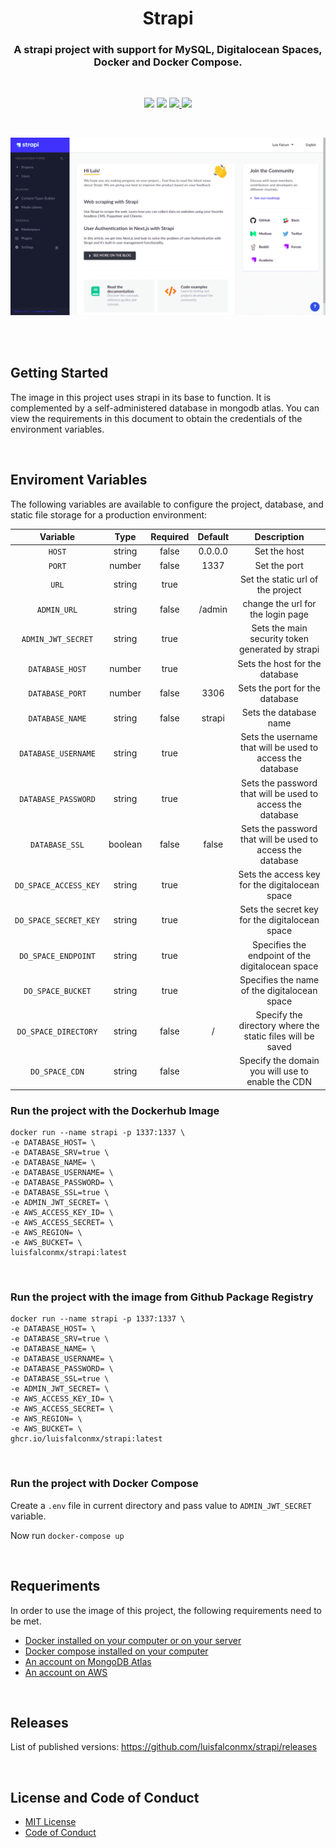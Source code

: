 <h1 align="center">Strapi</h1>

<h3 align="center">
A strapi project with support for MySQL, Digitalocean Spaces, Docker and Docker Compose.
</h3>

<br>

<p align="center">
  <img src="https://img.shields.io/badge/Node%20js-14.17.0-3c730f?style=for-the-badge&logo=node.js&labelColor=20232a" />
  <img src="https://img.shields.io/badge/strapi-3.6.8-35408a?style=for-the-badge&logo=strapi&labelColor=20232a" />
  <a href="https://hub.docker.com/r/luisfalconmx/strapi">
    <img src="https://img.shields.io/endpoint?url=https://gist.githubusercontent.com/luisfalconmx/a5061f5a6d416bf2228bedc05f8dfa1b/raw/docker-badge.json" />
  </a>
  <a href="https://github.com/luisfalconmx/strapi/blob/main/LICENSE">
    <img src="https://img.shields.io/badge/license-MIT-orange?style=for-the-badge&logo=github&labelColor=20232a" />
  </a>
</p>

<br>

<p align="center">
  <img src="https://raw.githubusercontent.com/luisfalconmx/strapi/main/docs/images/strapi-cover.png" />
</p>

<br><br>

## Getting Started

The image in this project uses strapi in its base to function. It is complemented by a self-administered database in mongodb atlas. You can view the requirements in this document to obtain the credentials of the environment variables.

<br>

## Enviroment Variables

The following variables are available to configure the project, database, and static file storage for a production environment:

|       Variable        |  Type   | Required | Default |                        Description                         |
| :-------------------: | :-----: | :------: | :-----: | :--------------------------------------------------------: |
|        `HOST`         | string  |  false   | 0.0.0.0 |                        Set the host                        |
|        `PORT`         | number  |  false   |  1337   |                        Set the port                        |
|         `URL`         | string  |   true   |         |             Set the static url of the project              |
|      `ADMIN_URL`      | string  |  false   | /admin  |             change the url for the login page              |
|  `ADMIN_JWT_SECRET`   | string  |   true   |         |      Sets the main security token generated by strapi      |
|    `DATABASE_HOST`    | number  |   true   |         |               Sets the host for the database               |
|    `DATABASE_PORT`    | number  |  false   |  3306   |               Sets the port for the database               |
|    `DATABASE_NAME`    | string  |  false   | strapi  |                   Sets the database name                   |
|  `DATABASE_USERNAME`  | string  |   true   |         | Sets the username that will be used to access the database |
|  `DATABASE_PASSWORD`  | string  |   true   |         | Sets the password that will be used to access the database |
|    `DATABASE_SSL`     | boolean |  false   |  false  | Sets the password that will be used to access the database |
| `DO_SPACE_ACCESS_KEY` | string  |   true   |         |       Sets the access key for the digitalocean space       |
| `DO_SPACE_SECRET_KEY` | string  |   true   |         |       Sets the secret key for the digitalocean space       |
|  `DO_SPACE_ENDPOINT`  | string  |   true   |         |      Specifies the endpoint of the digitalocean space      |
|   `DO_SPACE_BUCKET`   | string  |   true   |         |        Specifies the name of the digitalocean space        |
| `DO_SPACE_DIRECTORY`  | string  |  false   |    /    | Specify the directory where the static files will be saved |
|    `DO_SPACE_CDN`     | string  |  false   |         |     Specify the domain you will use to enable the CDN      |

### Run the project with the Dockerhub Image

```
docker run --name strapi -p 1337:1337 \
-e DATABASE_HOST= \
-e DATABASE_SRV=true \
-e DATABASE_NAME= \
-e DATABASE_USERNAME= \
-e DATABASE_PASSWORD= \
-e DATABASE_SSL=true \
-e ADMIN_JWT_SECRET= \
-e AWS_ACCESS_KEY_ID= \
-e AWS_ACCESS_SECRET= \
-e AWS_REGION= \
-e AWS_BUCKET= \
luisfalconmx/strapi:latest
```

<br>

### Run the project with the image from Github Package Registry

```
docker run --name strapi -p 1337:1337 \
-e DATABASE_HOST= \
-e DATABASE_SRV=true \
-e DATABASE_NAME= \
-e DATABASE_USERNAME= \
-e DATABASE_PASSWORD= \
-e DATABASE_SSL=true \
-e ADMIN_JWT_SECRET= \
-e AWS_ACCESS_KEY_ID= \
-e AWS_ACCESS_SECRET= \
-e AWS_REGION= \
-e AWS_BUCKET= \
ghcr.io/luisfalconmx/strapi:latest
```

<br>

### Run the project with Docker Compose

Create a `.env` file in current directory and pass value to `ADMIN_JWT_SECRET` variable.

Now run `docker-compose up`

<br>

## Requeriments

In order to use the image of this project, the following requirements need to be met.

- [Docker installed on your computer or on your server](https://docs.docker.com/engine/install/)
- [Docker compose installed on your computer](https://docs.docker.com/compose/install/)
- [An account on MongoDB Atlas](https://www.mongodb.com/cloud/atlas)
- [An account on AWS](https://aws.amazon.com/)

<br>

## Releases

List of published versions: https://github.com/luisfalconmx/strapi/releases

<br>

## License and Code of Conduct

- [MIT License](https://github.com/luisfalconmx/strapi/blob/main/LICENSE)
- [Code of Conduct](https://github.com/luisfalconmx/strapi/blob/main/CODE_OF_CONDUCT.md)
